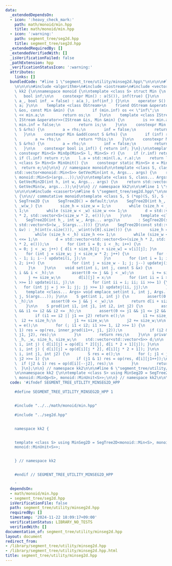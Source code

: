 ```yaml
---
data:
  _extendedDependsOn:
  - icon: ':heavy_check_mark:'
    path: math/monoid/min.hpp
    title: math/monoid/min.hpp
  - icon: ':warning:'
    path: segment_tree/seg2d.hpp
    title: segment_tree/seg2d.hpp
  _extendedRequiredBy: []
  _extendedVerifiedWith: []
  _isVerificationFailed: false
  _pathExtension: hpp
  _verificationStatusIcon: ':warning:'
  attributes:
    links: []
  bundledCode: "#line 1 \"segment_tree/utility/minseg2d.hpp\"\n\n\n\n#line 1 \"math/monoid/min.hpp\"\
    \n\n\n\n#include <algorithm>\n#include <iostream>\n#include <vector>\n\nnamespace\
    \ kk2 {\n\nnamespace monoid {\n\ntemplate <class S> struct Min {\n    S a;\n \
    \   bool inf;\n\n    constexpr Min() : a(S()), inf(true) {}\n\n    constexpr Min(S\
    \ a_, bool inf_ = false) : a(a_), inf(inf_) {}\n\n    operator S() const { return\
    \ a; }\n\n    template <class OStream>\n    friend OStream &operator<<(OStream\
    \ &os, const Min &min) {\n        if (min.inf) os << \"inf\";\n        else os\
    \ << min.a;\n        return os;\n    }\n\n    template <class IStream>\n    friend\
    \ IStream &operator>>(IStream &is, Min &min) {\n        is >> min.a;\n       \
    \ min.inf = false;\n        return is;\n    }\n\n    constexpr Min &operator=(const\
    \ S &rhs) {\n        a = rhs;\n        inf = false;\n        return *this;\n \
    \   }\n\n    constexpr Min &add(const S &rhs) {\n        if (inf) return *this;\n\
    \        a += rhs;\n        return *this;\n    }\n\n    constexpr Min &update(const\
    \ S &rhs) {\n        a = rhs;\n        inf = false;\n        return *this;\n \
    \   }\n\n    constexpr bool is_inf() { return inf; }\n};\n\ntemplate <class S>\
    \ constexpr Min<S> MinOp(Min<S> l, Min<S> r) {\n    if (r.inf) return l;\n   \
    \ if (l.inf) return r;\n    l.a = std::min(l.a, r.a);\n    return l;\n}\n\ntemplate\
    \ <class S> Min<S> MinUnit() {\n    constexpr static Min<S> e = Min<S>();\n  \
    \  return e;\n}\n\n} // namespace monoid\n\ntemplate <class S, class... Args>\n\
    std::vector<monoid::Min<S>> GetVecMin(int n, Args... args) {\n    return std::vector<monoid::Min<S>>(n,\
    \ monoid::Min<S>(args...));\n}\n\ntemplate <class S, class... Args>\nstd::vector<std::vector<monoid::Min<S>>>\
    \ GetVecMin2D(int h, int w, Args... args) {\n    return std::vector<std::vector<monoid::Min<S>>>(h,\
    \ GetVecMin(w, args...));\n}\n\n} // namespace kk2\n\n\n#line 1 \"segment_tree/seg2d.hpp\"\
    \n\n\n\n#include <cassert>\n#line 6 \"segment_tree/seg2d.hpp\"\n\nnamespace kk2\
    \ {\n\n// commutative monoid\ntemplate <class S, S (*op)(S, S), S (*e)()> struct\
    \ SegTree2D {\n    SegTree2D() = default;\n\n    SegTree2D(int h_, int w_) : _h(h_),\
    \ _w(w_) {\n        size_h = size_w = 1;\n        while (size_h < _h) size_h <<=\
    \ 1;\n        while (size_w < _w) size_w <<= 1;\n        d = std::vector<std::vector<S>>(size_h\
    \ * 2, std::vector<S>(size_w * 2, e()));\n    }\n\n    template <class... Args>\n\
    \    SegTree2D(int h_, int w_, Args... args)\n        : SegTree2D(std::vector<std::vector<S>>(h_,\
    \ std::vector<S>(w_, S(args...)))) {}\n\n    SegTree2D(const std::vector<std::vector<S>>\
    \ &v) : _h(int(v.size())), _w(int(v[0].size())) {\n        size_h = size_w = 1;\n\
    \        while (size_h < _h) size_h <<= 1;\n        while (size_w < _w) size_w\
    \ <<= 1;\n        d = std::vector<std::vector<S>>(size_h * 2, std::vector<S>(size_w\
    \ * 2, e()));\n        for (int i = 0; i < _h; i++) {\n            for (int j\
    \ = 0; j < _w; j++) { d[i + size_h][j + size_w] = v[i][j]; }\n        }\n    \
    \    for (int j = size_w; j < size_w * 2; j++) {\n            for (int i = size_h\
    \ - 1; i; i--) updatei(i, j);\n        }\n        for (int i = 1; i < size_h *\
    \ 2; i++) {\n            for (int j = size_w - 1; j; j--) updatej(i, j);\n   \
    \     }\n    }\n\n    void set(int i, int j, const S &x) {\n        assert(0 <=\
    \ i && i < _h);\n        assert(0 <= j && j < _w);\n        i += size_h;\n   \
    \     j += size_w;\n        d[i][j] = x;\n        for (int ii = i >> 1; ii; ii\
    \ >>= 1) updatei(ii, j);\n        for (int ii = i; ii; ii >>= 1) {\n         \
    \   for (int jj = j >> 1; jj; jj >>= 1) updatej(ii, jj);\n        }\n    }\n\n\
    \    template <class... Args> void emplace_set(int i, int j, Args... args) { set(i,\
    \ j, S(args...)); }\n\n    S get(int i, int j) {\n        assert(0 <= i && i <\
    \ _h);\n        assert(0 <= j && j < _w);\n        return d[i + size_h][j + size_w];\n\
    \    }\n\n    S prod(int i1, int j1, int i2, int j2) {\n        assert(0 <= i1\
    \ && i1 <= i2 && i2 <= _h);\n        assert(0 <= j1 && j1 <= j2 && j2 <= _w);\n\
    \        if (i1 == i2 || j1 == j2) return e();\n        i1 += size_h;\n      \
    \  i2 += size_h;\n        j1 += size_w;\n        j2 += size_w;\n\n        S res\
    \ = e();\n        for (; i1 < i2; i1 >>= 1, i2 >>= 1) {\n            if (i1 &\
    \ 1) res = op(res, inner_prod(i1++, j1, j2));\n            if (i2 & 1) res = op(inner_prod(--i2,\
    \ j1, j2), res);\n        }\n        return res;\n    }\n\n  private:\n    int\
    \ _h, _w, size_h, size_w;\n    std::vector<std::vector<S>> d;\n\n    void updatei(int\
    \ i, int j) { d[i][j] = op(d[i * 2][j], d[i * 2 + 1][j]); }\n\n    void updatej(int\
    \ i, int j) { d[i][j] = op(d[i][j * 2], d[i][j * 2 + 1]); }\n\n    S inner_prod(int\
    \ i, int j1, int j2) {\n        S res = e();\n        for (; j1 < j2; j1 >>= 1,\
    \ j2 >>= 1) {\n            if (j1 & 1) res = op(res, d[i][j1++]);\n          \
    \  if (j2 & 1) res = op(d[i][--j2], res);\n        }\n        return res;\n  \
    \  }\n};\n\n} // namespace kk2\n\n\n#line 6 \"segment_tree/utility/minseg2d.hpp\"\
    \n\nnamespace kk2 {\n\ntemplate <class S> using MinSeg2D = SegTree2D<monoid::Min<S>,\
    \ monoid::MinOp<S>, monoid::MinUnit<S>>;\n\n} // namespace kk2\n\n\n"
  code: '#ifndef SEGMENT_TREE_UTILITY_MINSEG2D_HPP

    #define SEGMENT_TREE_UTILITY_MINSEG2D_HPP 1


    #include "../../math/monoid/min.hpp"

    #include "../seg2d.hpp"


    namespace kk2 {


    template <class S> using MinSeg2D = SegTree2D<monoid::Min<S>, monoid::MinOp<S>,
    monoid::MinUnit<S>>;


    } // namespace kk2


    #endif // SEGMENT_TREE_UTILITY_MINSEG2D_HPP

    '
  dependsOn:
  - math/monoid/min.hpp
  - segment_tree/seg2d.hpp
  isVerificationFile: false
  path: segment_tree/utility/minseg2d.hpp
  requiredBy: []
  timestamp: '2024-11-22 18:09:17+09:00'
  verificationStatus: LIBRARY_NO_TESTS
  verifiedWith: []
documentation_of: segment_tree/utility/minseg2d.hpp
layout: document
redirect_from:
- /library/segment_tree/utility/minseg2d.hpp
- /library/segment_tree/utility/minseg2d.hpp.html
title: segment_tree/utility/minseg2d.hpp
---
```

